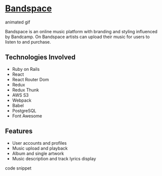 # [Bandspace](https://bandspace-app.herokuapp.com/#/)

animated gif

Bandspace is an online music platform with branding and styling influenced by Bandcamp. On Bandspace artists can upload their music for users to listen to and purchase.

## Technologies Involved
* Ruby on Rails
* React
* React Router Dom
* Redux
* Redux Thunk
* AWS S3
* Webpack
* Babel
* PostgreSQL
* Font Awesome

## Features
* User accounts and profiles
* Music upload and playback
* Album and single artwork
* Music description and track lyrics display

code snippet